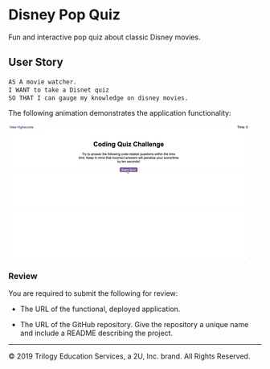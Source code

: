 # Disney Pop Quiz

Fun and interactive pop quiz about classic Disney movies.

## User Story

```
AS A movie watcher.
I WANT to take a Disnet quiz
SO THAT I can gauge my knowledge on disney movies.
```

The following animation demonstrates the application functionality:

![code quiz](./Assets/04-web-apis-homework-demo.gif)

### Review

You are required to submit the following for review:

* The URL of the functional, deployed application.

* The URL of the GitHub repository. Give the repository a unique name and include a README describing the project.

- - -
© 2019 Trilogy Education Services, a 2U, Inc. brand. All Rights Reserved.
